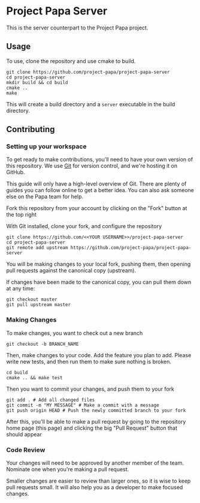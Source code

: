 # Project Papa Server

This is the server counterpart to the Project Papa project.

## Usage

To use, clone the repository and use cmake to build.

```
git clone https://github.com/project-papa/project-papa-server
cd project-papa-server
mkdir build && cd build
cmake ..
make
```

This will create a build directory and a `server` executable in the build
directory.

## Contributing

### Setting up your workspace

To get ready to make contributions, you'll need to have your own version of
this repository. We use [Git](https://git-scm.com/) for version control, and
we're hosting it on GitHub.

This guide will only have a high-level overview of Git. There are plenty of
guides you can follow online to get a better idea. You can also ask someone
else on the Papa team for help.

Fork this repository from your account by clicking on the "Fork" button at the
top right

With Git installed, clone your fork, and configure the repository

```
git clone https://github.com/<<YOUR USERNAME>>/project-papa-server
cd project-papa-server
git remote add upstream https://github.com/project-papa/project-papa-server
```

You will be making changes to your local fork, pushing them, then opening pull
requests against the canonical copy (upstream).

If changes have been made to the canonical copy, you can pull them down at any
time:

```
git checkout master
git pull upstream master
```

### Making Changes

To make changes, you want to check out a new branch

```
git checkout -b BRANCH_NAME
```

Then, make changes to your code. Add the feature you plan to add. Please write
new tests, and then run them to make sure nothing is broken.

```
cd build
cmake .. && make test
```

Then you want to commit your changes, and push them to your fork

```
git add . # Add all changed files
git commit -m "MY MESSAGE" # Make a commit with a message
git push origin HEAD # Push the newly committed branch to your fork
```

After this, you'll be able to make a pull request by going to the repository
home page (this page) and clicking the big "Pull Request" button that should
appear

### Code Review

Your changes will need to be approved by another member of the team. Nominate
one when you're making a pull request.

Smaller changes are easier to review than larger ones, so it is wise to keep
pull requests small. It will also help you as a developer to make focused
changes.
